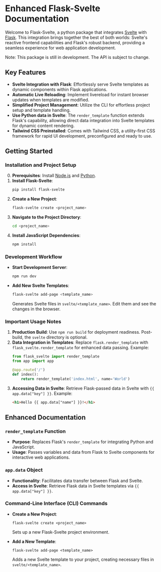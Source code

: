 # Enhanced Flask-Svelte Documentation

Welcome to Flask-Svelte, a python package that integrates [Svelte](https://svelte.dev/) with [Flask](https://flask.palletsprojects.com/en/1.1.x/). This integration brings together the best of both worlds: Svelte's reactive frontend capabilities and Flask's robust backend, providing a seamless experience for web application development.

Note: This package is still in development. The API is subject to change.

## Key Features
- **Svelte Integration with Flask**: Effortlessly serve Svelte templates as dynamic components within Flask applications.
- **Automatic Live Reloading**: Implement livereload for instant browser updates when templates are modified.
- **Simplified Project Management**: Utilize the CLI for effortless project setup and template handling.
- **Use Python data in Svelte**: The `render_template` function extends Flask's capability, allowing direct data integration into Svelte templates for dynamic content rendering.
- **Tailwind CSS Preinstalled**: Comes with Tailwind CSS, a utility-first CSS framework for rapid UI development, preconfigured and ready to use.

## Getting Started

### Installation and Project Setup
0. **Prerequisites**: Install [Node.js](https://nodejs.org/en/) and [Python](https://www.python.org/downloads/).
1. **Install Flask-Svelte**: 
   ```bash
   pip install flask-svelte
   ```
2. **Create a New Project**: 
   ```bash
   flask-svelte create <project_name>
   ```
3. **Navigate to the Project Directory**: 
   ```bash
   cd <project_name>
   ```
4. **Install JavaScript Dependencies**: 
   ```bash
   npm install
   ```

### Development Workflow
- **Start Development Server**: 
  ```bash
  npm run dev
  ```
- **Add New Svelte Templates**: 
  ```bash
  flask-svelte add-page <template_name>
  ```
  Generates Svelte files in `svelte/<template_name>`. Edit them and see the changes in the browser.

### Important Usage Notes
1. **Production Build**: Use `npm run build` for deployment readiness. Post-build, the `svelte` directory is optional.
2. **Data Integration in Templates**: Replace `flask.render_template` with `flask_svelte.render_template` for enhanced data passing. Example:
   ```python
   from flask_svelte import render_template
   from app import app

   @app.route('/')
   def index():
       return render_template('index.html', name='World')
   ```
3. **Accessing Data in Svelte**: Retrieve Flask-passed data in Svelte with `{{ app.data["key"] }}`. Example:
   ```html
   <h1>Hello {{ app.data["name"] }}!</h1>
   ```

## Enhanced Documentation

### `render_template` Function
- **Purpose**: Replaces Flask's `render_template` for integrating Python and JavaScript.
- **Usage**: Passes variables and data from Flask to Svelte components for interactive web applications.

### `app.data` Object
- **Functionality**: Facilitates data transfer between Flask and Svelte.
- **Access in Svelte**: Retrieve Flask data in Svelte templates via `{{ app.data["key"] }}`.

### Command-Line Interface (CLI) Commands
- **Create a New Project**: 
  ```
  flask-svelte create <project_name>
  ```
  Sets up a new Flask-Svelte project environment.
  
- **Add a New Template**: 
  ```
  flask-svelte add-page <template_name>
  ```
  Adds a new Svelte template to your project, creating necessary files in `svelte/<template_name>`.